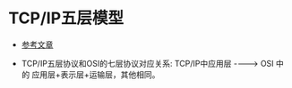 
# TCP/IP五层模型
- [参考文章](https://www.cnblogs.com/qishui/p/5428938.html)

- TCP/IP五层协议和OSI的七层协议对应关系: TCP/IP中应用层 ----> OSI 中的 应用层+表示层+运输层，其他相同。
